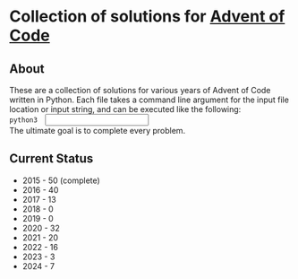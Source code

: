 <h1>Collection of solutions for <a
    href="https://adventofcode.com/"
    target="_blank"
    rel="noopener noreferrer"
>Advent of Code</a></h1>

<h2>About</h2>
<p>
    These are a collection of solutions for various years of Advent of Code
    written in Python. Each file takes a command line argument for the input
    file location or input string, and can be executed like the following:<br>
    <code>python3 <python file> <input file/string></code><br>
    The ultimate goal is to complete every problem.
</p>

<h2>Current Status</h2>
<ul>
    <li>2015 - 50 (complete)</li>
    <li>2016 - 40</li>
    <li>2017 - 13</li>
    <li>2018 - 0</li>
    <li>2019 - 0</li>
    <li>2020 - 32</li>
    <li>2021 - 20</li>
    <li>2022 - 16</li>
    <li>2023 - 3</li>
    <li>2024 - 7</li>
</ul>
